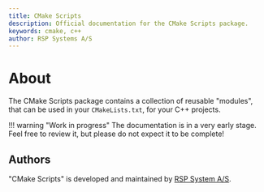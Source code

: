 ```yaml
---
title: CMake Scripts
description: Official documentation for the CMake Scripts package.
keywords: cmake, c++
author: RSP Systems A/S
---
```


# About

The CMake Scripts package contains a collection of reusable "modules", that can be used in your `CMakeLists.txt`,
for your C++ projects.

!!! warning "Work in progress"
    The documentation is in a very early stage. Feel free to review it, but please do not expect it to be complete!  

## Authors

"CMake Scripts" is developed and maintained by [RSP System A/S](https://rspsystems.com/).
